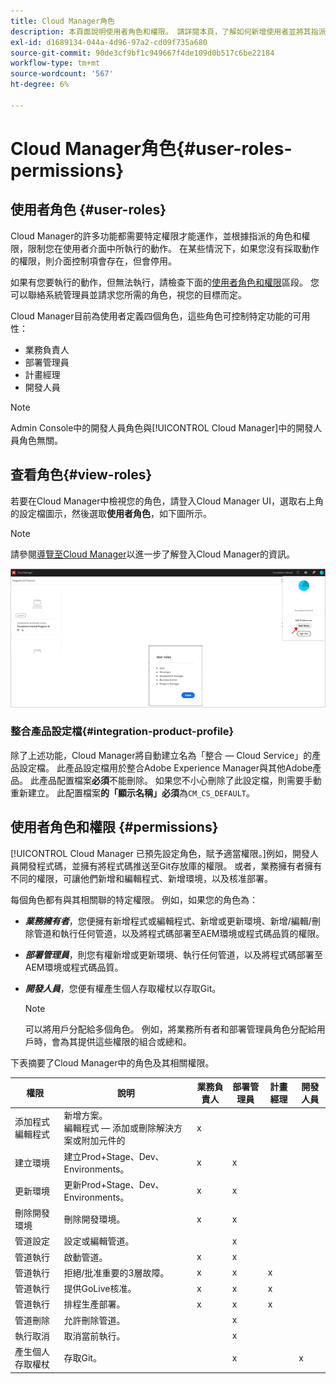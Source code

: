 ```yaml
---
title: Cloud Manager角色
description: 本頁面說明使用者角色和權限。 請詳閱本頁，了解如何新增使用者並將其指派給Cloud Manager角色。
exl-id: d1689134-044a-4d96-97a2-cd09f735a680
source-git-commit: 90de3cf9bf1c949667f4de109d0b517c6be22184
workflow-type: tm+mt
source-wordcount: '567'
ht-degree: 6%

---
```


# Cloud Manager角色{#user-roles-permissions}

## 使用者角色 {#user-roles}

Cloud Manager的許多功能都需要特定權限才能運作，並根據指派的角色和權限，限制您在使用者介面中所執行的動作。 在某些情況下，如果您沒有採取動作的權限，則介面控制項會存在，但會停用。

如果有您要執行的動作，但無法執行，請檢查下面的[使用者角色和權限](#permissions)區段。 您可以聯絡系統管理員並請求您所需的角色，視您的目標而定。

Cloud Manager目前為使用者定義四個角色，這些角色可控制特定功能的可用性：

* 業務負責人
* 部署管理員
* 計畫經理
* 開發人員

>[!NOTE]
>Admin Console中的開發人員角色與[!UICONTROL Cloud Manager]中的開發人員角色無關。

## 查看角色{#view-roles}

若要在Cloud Manager中檢視您的角色，請登入Cloud Manager UI，選取右上角的設定檔圖示，然後選取&#x200B;**使用者角色**，如下圖所示。

>[!NOTE]
>請參閱[導覽至Cloud Manager](/help/onboarding/what-is-required/navigate-to-cloud-manager.md)以進一步了解登入Cloud Manager的資訊。

![](/help/onboarding/what-is-required/assets/admin-console-9.png)

### 整合產品設定檔{#integration-product-profile}

除了上述功能，Cloud Manager將自動建立名為「整合 — Cloud Service」的產品設定檔。 此產品設定檔用於整合Adobe Experience Manager與其他Adobe產品。 此產品配置檔案&#x200B;**必須**&#x200B;不能刪除。 如果您不小心刪除了此設定檔，則需要手動重新建立。 此配置檔案&#x200B;**的「顯示名稱」必須**&#x200B;為`CM_CS_DEFAULT`。


## 使用者角色和權限 {#permissions}

[!UICONTROL Cloud Manager 已預先設定角色，賦予適當權限。]例如，開發人員開發程式碼，並擁有將程式碼推送至Git存放庫的權限。 或者，業務擁有者擁有不同的權限，可讓他們新增和編輯程式、新增環境，以及核准部署。

每個角色都有與其相關聯的特定權限。 例如，如果您的角色為：

* ***業務擁有者***，您便擁有新增程式或編輯程式、新增或更新環境、新增/編輯/刪除管道和執行任何管道，以及將程式碼部署至AEM環境或程式碼品質的權限。

* ***部署管理員***，則您有權新增或更新環境、執行任何管道，以及將程式碼部署至AEM環境或程式碼品質。

* ***開發人員***，您便有權產生個人存取權杖以存取Git。

   >[!NOTE]
   > 可以將用戶分配給多個角色。 例如，將業務所有者和部署管理員角色分配給用戶時，會為其提供這些權限的組合或總和。


下表摘要了Cloud Manager中的角色及其相關權限。

| 權限 | 說明 | 業務負責人 | 部署管理員 | 計畫經理 | 開發人員 |
|--- |--- |--- |--- |--- |--- |
| 添加程式<br>編輯程式 | 新增方案。<br>編輯程式 — 添加或刪除解決方案或附加元件的 | x |  |  |  |
| 建立環境 | 建立Prod+Stage、Dev、Environments。 | x | x |  |  |
| 更新環境 | 更新Prod+Stage、Dev、Environments。 | x | x |  |  |
| 刪除開發環境 | 刪除開發環境。 | x | x |  |  |
| 管道設定 | 設定或編輯管道。 |  | x |  |  |
| 管道執行 | 啟動管道。 | x | x |  |  |
| 管道執行 | 拒絕/批准重要的3層故障。 | x | x | x |  |
| 管道執行 | 提供GoLive核准。 | x | x | x |  |
| 管道執行 | 排程生產部署。 | x | x | x |  |
| 管道刪除 | 允許刪除管道。 |  | x |  |  |
| 執行取消 | 取消當前執行。 |  | x |  |  |
| 產生個人存取權杖 | 存取Git。 |  | x |  | x |

